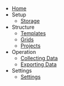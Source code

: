 * [Home](/)
* Setup
  * [Storage](storage.md)
* Structure
  * [Templates](templates.md)
  * [Grids](grids.md)
  * [Projects](projects.md)
* Operation
  * [Collecting Data](collect.md)
  * [Exporting Data](export.md)
* Settings
  * [Settings](settings.md)
